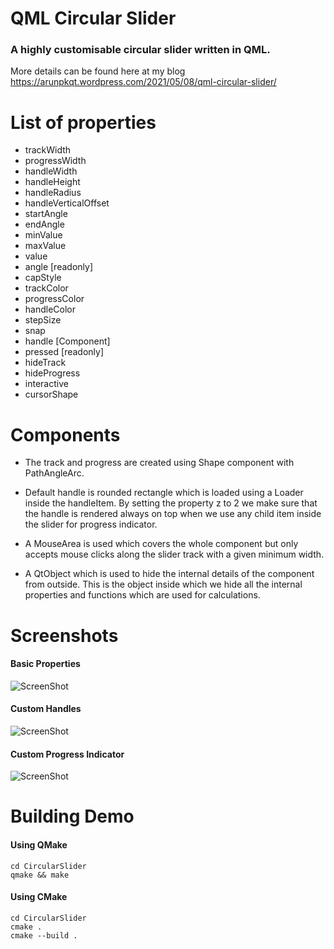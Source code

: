 # QML Circular Slider

### A highly customisable circular slider written in QML.
More details can be found here at my blog https://arunpkqt.wordpress.com/2021/05/08/qml-circular-slider/

# List of properties

- trackWidth
- progressWidth
- handleWidth
- handleHeight
- handleRadius
- handleVerticalOffset
- startAngle
- endAngle
- minValue
- maxValue
- value
- angle [readonly]
- capStyle
- trackColor
- progressColor
- handleColor
- stepSize
- snap
- handle [Component]
- pressed [readonly]
- hideTrack
- hideProgress
- interactive
- cursorShape


# Components

- The track and progress are created using Shape component with PathAngleArc.

- Default handle is rounded rectangle which is loaded using a Loader inside the handleItem.
By setting the property z to 2 we make sure that the handle is rendered always on top when
we use any child item inside the slider for progress indicator.

- A MouseArea is used which covers the whole component but only accepts mouse clicks along the
slider track with a given minimum width.

- A QtObject which is used to hide the internal details of the component from outside. This is
the object inside which we hide all the internal properties and functions which are used for
calculations.


# Screenshots

#### Basic Properties
![ScreenShot](https://github.com/arunpkqt/CircularSlider/blob/main/screens/basic_properties.png)

#### Custom Handles
![ScreenShot](https://github.com/arunpkqt/CircularSlider/blob/main/screens/custom_handles.png)

#### Custom Progress Indicator
![ScreenShot](https://github.com/arunpkqt/CircularSlider/blob/main/screens/custom_progress.png)


# Building Demo

#### Using QMake
    cd CircularSlider
    qmake && make

#### Using CMake
    cd CircularSlider
    cmake .
    cmake --build .

